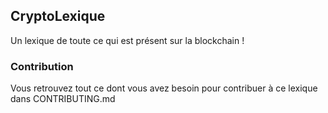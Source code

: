 ## CryptoLexique
Un lexique de toute ce qui est présent sur la blockchain !


### Contribution

Vous retrouvez tout ce dont vous avez besoin pour contribuer à ce lexique dans CONTRIBUTING.md

